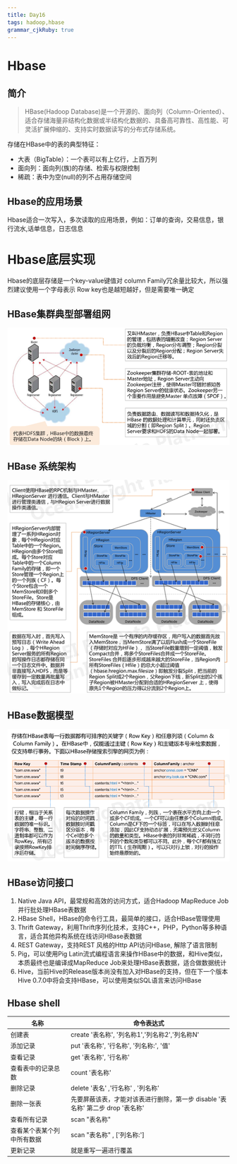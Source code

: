 ```yaml
---
title: Day16
tags: hadoop,hbase
grammar_cjkRuby: true
---
```


# Hbase
## 简介

> HBase(Hadoop Database)是一个开源的、面向列（Column-Oriented）、适合存储海量非结构化数据或半结构化数据的、具备高可靠性、高性能、可灵活扩展伸缩的、支持实时数据读写的分布式存储系统。


存储在HBase中的表的典型特征：
- 大表（BigTable）：一个表可以有上亿行，上百万列
- 面向列：面向列(族)的存储、检索与权限控制
- 稀疏：表中为空(null)的列不占用存储空间

## Hbase的应用场景

Hbase适合一次写入，多次读取的应用场景，例如：订单的查询，交易信息，银行流水,话单信息，日志信息

# Hbase底层实现
Hbase的底层存储是一个key-value键值对
column Family冗余量比较大，所以强烈建议使用一个字母表示
Row key也是越短越好，但是需要唯一确定

## HBase集群典型部署组网

![HBase集群典型部署组网][1]

## HBase 系统架构

![HBase 系统架构][2]


## HBase数据模型

![HBase数据模型  ][3]


## HBase访问接口

1. Native Java API，最常规和高效的访问方式，适合Hadoop MapReduce Job并行批处理HBase表数据
2. HBase Shell，HBase的命令行工具，最简单的接口，适合HBase管理使用
3. Thrift Gateway，利用Thrift序列化技术，支持C++，PHP，Python等多种语言，适合其他异构系统在线访问HBase表数据
4. REST Gateway，支持REST 风格的Http API访问HBase, 解除了语言限制
5. Pig，可以使用Pig Latin流式编程语言来操作HBase中的数据，和Hive类似，本质最终也是编译成MapReduce Job来处理HBase表数据，适合做数据统计
6. Hive，当前Hive的Release版本尚没有加入对HBase的支持，但在下一个版本Hive 0.7.0中将会支持HBase，可以使用类似SQL语言来访问HBase

## Hbase shell

| 名称    |   命令表达式  |
| --- | --- |
|  创建表   |  create '表名称', '列名称1','列名称2','列名称N'   |
| 添加记录    | put '表名称', '行名称', '列名称:', '值'   |
| 查看记录    | get '表名称', '行名称'    |
|  查看表中的记录总数   |  count  '表名称'   |
|  删除记录   |    delete  '表名' ,'行名称' , '列名称' |
| 删除一张表    |   先要屏蔽该表，才能对该表进行删除，第一步 disable '表名称' 第二步 drop '表名称'  |
| 查看所有记录    | scan "表名称"    |
|  查看某个表某个列中所有数据   |   scan "表名称" , ['列名称:']  |
| 更新记录    |  就是重写一遍进行覆盖   |

  [1]: https://www.github.com/xiesen310/notes_Images/raw/master/images/1509516387564.jpg
  [2]: https://www.github.com/xiesen310/notes_Images/raw/master/images/1509516328683.jpg
  [3]: https://www.github.com/xiesen310/notes_Images/raw/master/images/1509516439458.jpg